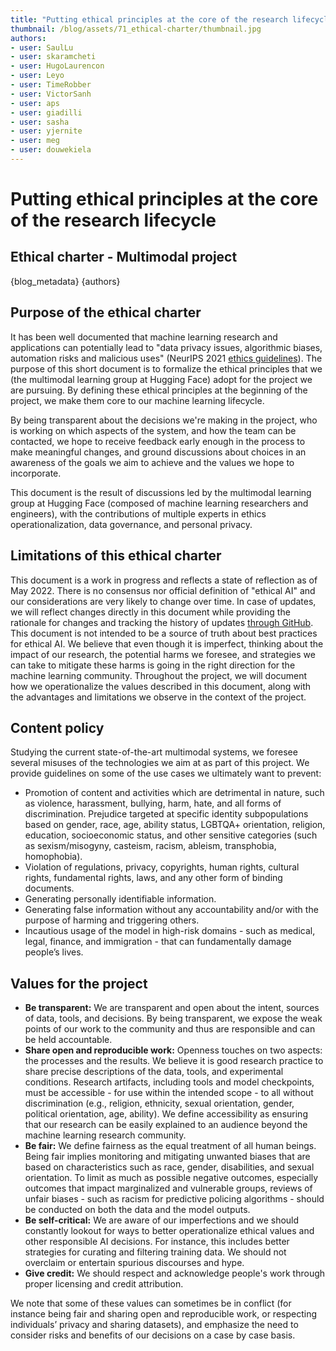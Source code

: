 ```yaml
---
title: "Putting ethical principles at the core of the research lifecycle"
thumbnail: /blog/assets/71_ethical-charter/thumbnail.jpg
authors:
- user: SaulLu
- user: skaramcheti
- user: HugoLaurencon
- user: Leyo
- user: TimeRobber
- user: VictorSanh
- user: aps
- user: giadilli
- user: sasha
- user: yjernite
- user: meg
- user: douwekiela
---
```


<h1>Putting ethical principles at the core of the research lifecycle</h1>
<h2>Ethical charter - Multimodal project</h2>

{blog_metadata}
{authors}

## Purpose of the ethical charter

It has been well documented that machine learning research and applications can potentially lead to "data privacy issues, algorithmic biases, automation risks and malicious uses" (NeurIPS 2021 [ethics guidelines](https://nips.cc/public/EthicsGuidelines)). The purpose of this short document is to formalize the ethical principles that we (the multimodal learning group at Hugging Face) adopt for the project we are pursuing. By defining these ethical principles at the beginning of the project, we make them core to our machine learning lifecycle.

By being transparent about the decisions we're making in the project, who is working on which aspects of the system, and how the team can be contacted, we hope to receive feedback early enough in the process to make meaningful changes, and ground discussions about choices in an awareness of the goals we aim to achieve and the values we hope to incorporate.

This document is the result of discussions led by the multimodal learning group at Hugging Face (composed of machine learning researchers and engineers), with the contributions of multiple experts in ethics operationalization, data governance, and personal privacy.

## Limitations of this ethical charter

This document is a work in progress and reflects a state of reflection as of May 2022. There is no consensus nor official definition of "ethical AI" and our considerations are very likely to change over time. In case of updates, we will reflect changes directly in this document while providing the rationale for changes and tracking the history of updates [through GitHub](https://github.com/huggingface/blog/commits/main/ethical-charter-multimodal.md). This document is not intended to be a source of truth about best practices for ethical AI. We believe that even though it is imperfect, thinking about the impact of our research, the potential harms we foresee, and strategies we can take to mitigate these harms is going in the right direction for the machine learning community. Throughout the project, we will document how we operationalize the values described in this document, along with the advantages and limitations we observe in the context of the project.

## Content policy

Studying the current state-of-the-art multimodal systems, we foresee several misuses of the technologies we aim at as part of this project. We provide guidelines on some of the use cases we ultimately want to prevent:

- Promotion of content and activities which are detrimental in nature, such as violence, harassment, bullying, harm, hate, and all forms of discrimination. Prejudice targeted at specific identity subpopulations based on gender, race, age, ability status, LGBTQA+ orientation, religion, education, socioeconomic status, and other sensitive categories (such as sexism/misogyny, casteism, racism, ableism, transphobia, homophobia).
- Violation of regulations, privacy, copyrights, human rights, cultural rights, fundamental rights, laws, and any other form of binding documents.
- Generating personally identifiable information.
- Generating false information without any accountability and/or with the purpose of harming and triggering others.
- Incautious usage of the model in high-risk domains - such as medical, legal, finance, and immigration - that can fundamentally damage people’s lives.

## Values for the project

- **Be transparent:** We are transparent and open about the intent, sources of data, tools, and decisions. By being transparent, we expose the weak points of our work to the community and thus are responsible and can be held accountable.
- **Share open and reproducible work:** Openness touches on two aspects: the processes and the results. We believe it is good research practice to share precise descriptions of the data, tools, and experimental conditions. Research artifacts, including tools and model checkpoints, must be accessible - for use within the intended scope - to all without discrimination (e.g., religion, ethnicity, sexual orientation, gender, political orientation, age, ability). We define accessibility as ensuring that our research can be easily explained to an audience beyond the machine learning research community.
- **Be fair:** We define fairness as the equal treatment of all human beings. Being fair implies monitoring and mitigating unwanted biases that are based on characteristics such as race, gender, disabilities, and sexual orientation. To limit as much as possible negative outcomes, especially outcomes that impact marginalized and vulnerable groups, reviews of unfair biases - such as racism for predictive policing algorithms - should be conducted on both the data and the model outputs.
- **Be self-critical:** We are aware of our imperfections and we should constantly lookout for ways to better operationalize ethical values and other responsible AI decisions. For instance, this includes better strategies for curating and filtering training data. We should not overclaim or entertain spurious discourses and hype.
- **Give credit:** We should respect and acknowledge people's work through proper licensing and credit attribution.

We note that some of these values can sometimes be in conflict (for instance being fair and sharing open and reproducible work, or respecting individuals’ privacy and sharing datasets), and emphasize the need to consider risks and benefits of our decisions on a case by case basis.
